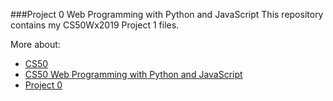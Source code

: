 ###Project 0
Web Programming with Python and JavaScript
This repository contains my CS50Wx2019 Project 1 files.

More about:
* [CS50](https://cs50.harvard.edu/college/)
* [CS50 Web Programming with Python and JavaScript](https://www.edx.org/course/cs50s-web-programming-with-python-and-javascript)
* [Project 0](https://docs.cs50.net/web/2019/x/projects/1/project1.html)